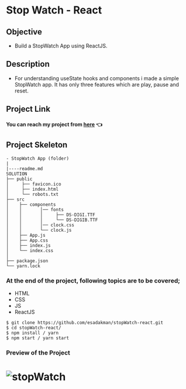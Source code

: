 # Stop Watch - React

## Objective

- Build a StopWatch App using ReactJS.

## Description

- For understanding useState hooks and components i made a simple StopWatch app. It has only three features which are play, pause and reset.

## Project Link

#### You can reach my project from [here](https://react-stopwatchh.netlify.app/) 👈

## Project Skeleton

```
- StopWatch App (folder)
|
|----readme.md
SOLUTION
├── public
│     ├── favicon.ico
│     ├── index.html
│     └── robots.txt
├── src
│    ├── components
│    │       │── fonts
│    │       │     ├── DS-DIGI.TTF
│    │       │     └── DS-DIGIB.TTF
│    │       │── clock.css
│    │       └── clock.js
│    ├── App.js
│    ├── App.css
│    ├── index.js
│    └── index.css
│
├── package.json
└── yarn.lock
```

### At the end of the project, following topics are to be covered;

- HTML
- CSS
- JS
- ReactJS

```
$ git clone https://github.com/esadakman/stopWatch-react.git
$ cd stopWatch-react/
$ npm install / yarn
$ npm start / yarn start
```

### Preview of the Project

# ![stopWatch](https://user-images.githubusercontent.com/98649983/181118968-e5111ed1-697a-41a4-8e38-29fedc780e6c.gif)
